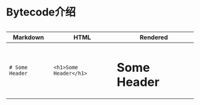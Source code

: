 # Bytecode介绍
<table>

</table>

| Markdown | HTML | Rendered |
| -- | -- | -- |
| `# Some Header` | `<h1>Some Header</h1>` | <h1>Some Header</h1> |

